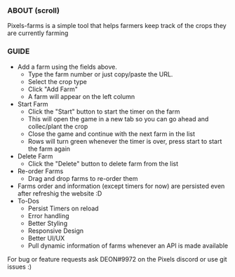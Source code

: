 ### ABOUT (scroll)

Pixels-farms is a simple tool that helps farmers keep track of the crops they are currently farming

### GUIDE

-   Add a farm using the fields above.
    -   Type the farm number or just copy/paste the URL.
    -   Select the crop type
    -   Click "Add Farm"
    -   A farm will appear on the left column
-   Start Farm
    -   Click the "Start" button to start the timer on the farm
    -   This will open the game in a new tab so you can go ahead and collec/plant the crop
    -   Close the game and continue with the next farm in the list
    -   Rows will turn green whenever the timer is over, press start to start the farm again
-   Delete Farm
    -   Click the "Delete" button to delete farm from the list
-   Re-order Farms
    -   Drag and drop farms to re-order them
-   Farms order and information (except timers for now) are persisted even after refreshig the website :D
-   To-Dos
    -   Persist Timers on reload
    -   Error handling
    -   Better Styling
    -   Responsive Design
    -   Better UI/UX
    -   Pull dynamic information of farms whenever an API is made available

For bug or feature requests ask DEON#9972 on the Pixels discord or use git issues :)